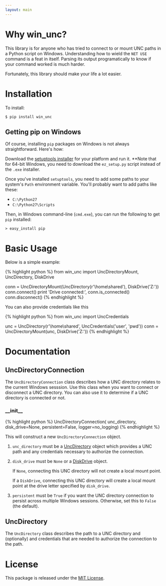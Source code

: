 ```yaml
---
layout: main
---
```


Why win_unc?
============

This library is for anyone who has tried to connect to or mount UNC paths in a Python
script on Windows. Understanding how to wield the `NET USE` command is a feat
in itself. Parsing its output programatically to know if your command worked is much
harder.

Fortunately, this library should make your life a lot easier.


Installation
============

To install:

    $ pip install win_unc


Getting pip on Windows
----------------------

Of course, installing `pip` packages on Windows is not always straightforward.
Here's how:

Download the [setuptools installer](http://pypi.python.org/pypi/setuptools) for your platform and
run it. **Note that for 64-bit Windows, you need to download the `ez_setup.py` script instead of
the `.exe` installer.

Once you've installed `setuptools`, you need to add some paths to your system's `Path`
environment variable. You'll probably want to add paths like these:
  * `C:\Python27`
  * `C:\Python27\Scripts`

Then, in Windows command-line (`cmd.exe`), you can run the following to get `pip`
installed:

    > easy_install pip


Basic Usage
===========

Below is a simple example:

{% highlight python %}
from win_unc import UncDirectoryMount, UncDirectory, DiskDrive

conn = UncDirectoryMount(UncDirectory(r'\\home\shared'), DiskDrive('Z:'))
conn.connect()
print 'Drive connected:', conn.is_connected()
conn.disconnect()
{% endhighlight %}

You can also provide credentials like this

{% highlight python %}
from win_unc import UncCredentials

unc = UncDirectory(r'\\home\shared', UncCredentials('user', 'pwd'))
conn = UncDirectoryMount(unc, DiskDrive('Z:'))
{% endhighlight %}


Documentation
=============

UncDirectoryConnection
----------------------

The `UncDirectoryConnection` class describes how a UNC directory relates to the current
Windows sesssion. Use this class when you want to connect or disconnect a UNC directory. You can
also use it to determine if a UNC directory is connected or not.


### \_\_init\_\_

{% highlight python %}
UncDirectoryConnection(
    unc_directory,
    disk_drive=None,
    persistent=False,
    logger=no_logging)
{% endhighlight %}

This will construct a new `UncDirectoryConnection` object.

1. `unc_directory` must be a [UncDirectory](#uncdirectory) object which provides a UNC path and
   any credentials necessary to authorize the connection.

2. `disk_drive` must be `None` or a [DiskDrive](#diskdrive) object.

   If `None`, connecting this UNC directory will not create a local mount point.

   If a `DiskDrive`, connecting this UNC directory will create a local mount point at the drive
   letter specified by `disk_drive`.

3. `persistent` must be `True` if you want the UNC directory connection to persist across multiple
   Windows sessions. Otherwise, set this to `False` (the default).


UncDirectory
------------

The `UncDirectory` class describes the path to a UNC directory and (optionally) and credentials
that are needed to authorize the connection to the path.

License
=======
This package is released under the [MIT License](http://www.opensource.org/licenses/mit-license.php).
